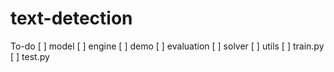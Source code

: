 # text-detection


To-do
[ ] model 
[ ] engine 
[ ] demo 
[ ] evaluation 
[ ] solver 
[ ] utils 
[ ] train.py 
[ ] test.py 
